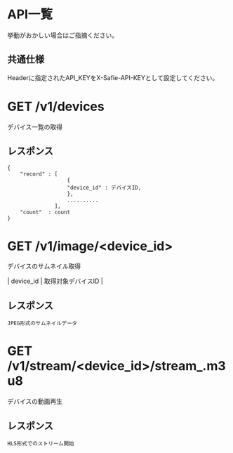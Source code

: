 # API一覧

挙動がおかしい場合はご指摘ください。

## 共通仕様

Headerに指定されたAPI_KEYをX-Safie-API-KEYとして設定してください。


# GET /v1/devices

デバイス一覧の取得

## レスポンス
```
{
    "record" : [
                   {
                   "device_id" : デバイスID,
                   },
                   ..........
               ],
    "count"  : count
}
```



# GET /v1/image/<device_id>

デバイスのサムネイル取得

| device_id | 取得対象デバイスID              |

## レスポンス
```
JPEG形式のサムネイルデータ
```

# GET /v1/stream/<device_id>/stream_.m3u8

デバイスの動画再生

## レスポンス
```
HLS形式でのストリーム開始
```

